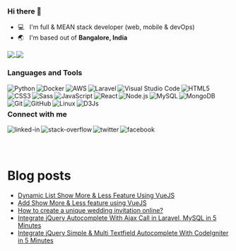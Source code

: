 
### Hi there 👋

- :computer: &nbsp; I'm full & MEAN stack developer (web, mobile & devOps)
- :earth_asia: &nbsp; I'm based out of **Bangalore, India**

<!--

 [![Muni's GitHub stats](https://github-readme-stats.vercel.app/api?username=muni2explore&show_icons=true&hide_border=true&count_private=true&include_all_commits=true&theme=cobalt&contribute=false)](https://github.com/muni2explore/github-readme-stats)
 -->
 
 <a href="https://github.com/muni2explore">
  <img align="center" src="https://github-readme-stats.vercel.app/api?username=muni2explore&show_icons=true&hide_border=true&count_private=true&include_all_commits=true&theme=cobalt" />
</a>
<a href="https://github.com/muni2explore">
  <img align="center" src="https://github-readme-stats.vercel.app/api/top-langs/?username=muni2explore&layout=compact&theme=cobalt" />
</a>



### Languages and Tools

<img align="left" alt="Python" src="https://img.shields.io/badge/python%20-%2320232a.svg?&style=for-the-badge&logo=python&logoColor=%2361DAFB" />
<img align="left" alt="Docker" src="https://img.shields.io/badge/docker%20-%232498ec.svg?&style=for-the-badge&logo=docker&logoColor=%23ffffff" />
<img align="left" alt="AWS"  src="https://img.shields.io/badge/aws%20-%23232f3e.svg?&style=for-the-badge&logo=amazonaws&logoColor=%23fff" />
<img align="left" alt="Laravel" src="https://img.shields.io/badge/laravel%20-%23000.svg?&style=for-the-badge&logo=laravel&logoColor=ff2d20&color=fedcba">
<img align="left" alt="Visual Studio Code" src="https://img.shields.io/badge/visual%20studio%20code%20-%2325abf2.svg?&style=for-the-badge&logo=visualstudiocode&logoColor=white&color=25abf2">
<img align="left" alt="HTML5" src="https://img.shields.io/badge/html5%20-%2325abf2.svg?&style=for-the-badge&logo=html5&logoColor=white&color=e34c26">
<img align="left" alt="CSS3" src="https://img.shields.io/badge/css3%20-%2325abf2.svg?&style=for-the-badge&logo=css3&logoColor=white&color=264de4">
<img align="left" alt="Sass"  src="https://img.shields.io/badge/sass%20-%2325abf2.svg?&style=for-the-badge&logo=sass&logoColor=white&color=c69">
<img align="left" alt="JavaScript" src="https://img.shields.io/badge/javascript%20-%2325abf2.svg?&style=for-the-badge&logo=javascript&logoColor=000&color=f0db4f">
<img align="left" alt="React" src="https://img.shields.io/badge/react%20-%2325abf2.svg?&style=for-the-badge&logo=react&logoColor=000&color=61DBFB">
<img align="left" alt="Node.js" src="https://img.shields.io/badge/node.js%20-%2325abf2.svg?&style=for-the-badge&logo=nodedotjs&logoColor=white&color=303030">
<img align="left" alt="MySQL" src="https://img.shields.io/badge/mysql%20-%2325abf2.svg?&style=for-the-badge&logo=mysql&logoColor=white&color=00758F">
<img align="left" alt="MongoDB" src="https://img.shields.io/badge/mongodb%20-%2325abf2.svg?&style=for-the-badge&logo=mongodb&logoColor=white&color=4DB33D">
<img  align="left" alt="Git"  src="https://img.shields.io/badge/git%20-%2325abf2.svg?&style=for-the-badge&logo=git&logoColor=white&color=f34f29">
<img align="left" alt="GitHub" src="https://img.shields.io/badge/github%20-%2325abf2.svg?&style=for-the-badge&logo=github&logoColor=white&color=4078c0">

<img align="left" alt="Linux"  src="https://img.shields.io/badge/linux%20-%2325abf2.svg?&style=for-the-badge&logo=linux&logoColor=white&color=333333" />
<img align="left" alt="D3Js"  src="https://img.shields.io/badge/d3js%20-%2325abf2.svg?&style=for-the-badge&logo=d3dotjs&logoColor=white&color=f37554" />



<br />
<br />


### Connect with me


[<img align="left" alt="linked-in" src="https://img.shields.io/badge/linkedin-%230077B5.svg?&style=for-the-badge&logo=linkedin&logoColor=white" />](https://www.linkedin.com/in/munihappy)
[<img align="left" alt="stack-overflow" src="https://img.shields.io/badge/stack%20overflow-FE7A16?logo=stack-overflow&logoColor=white&style=for-the-badge" />](https://stackoverflow.com/users/2296266/muni)
[<img align="left" alt="twitter" src="https://img.shields.io/badge/twitter-%231DA1F2.svg?&style=for-the-badge&logo=twitter&logoColor=white" />](https://twitter.com/munihappy)
[<img align="left" alt="facebook" src="https://img.shields.io/badge/facebook-%231877F2.svg?&style=for-the-badge&logo=facebook&logoColor=white" />](https://www.facebook.com/muni.ayothi)

<h1>&nbsp;</h1>


# Blog posts
<!-- BLOG-POST-LIST:START -->
- [Dynamic List Show More & Less Feature Using VueJS](https://smarttutorials.net/dynamic-list-show-more-less-feature-using-vuejs/)
- [Add Show More & Less feature using VueJS](https://smarttutorials.net/add-show-more-less-feature-using-vuejs/)
- [How to create a unique wedding invitation online?](https://smarttutorials.net/how-to-create-unique-wedding-invitation-online/)
- [Integrate jQuery Autocomplete With Ajax Call in Laravel, MySQL in 5 Minutes](https://smarttutorials.net/integrate-jquery-autocomplete-with-ajax-call-in-laravel-mysql-in-5-minutes/)
- [Integrate jQuery Simple & Multi Textfield Autocomplete With CodeIgniter in 5 Minutes](https://smarttutorials.net/integrate-jquery-simple-multi-textfield-autocomplete-with-codeigniter-in-5-minutes/)
<!-- BLOG-POST-LIST:END -->



<!--
**muni2explore/muni2explore** is a ✨ _special_ ✨ repository because its `README.md` (this file) appears on your GitHub profile.

Here are some ideas to get you started:

- 🔭 I’m currently working on ...
- 🌱 I’m currently learning ...
- 👯 I’m looking to collaborate on ...
- 🤔 I’m looking for help with ...
- 💬 Ask me about ...
- 📫 How to reach me: ...
- 😄 Pronouns: ...
- ⚡ Fun fact: ...
-->
